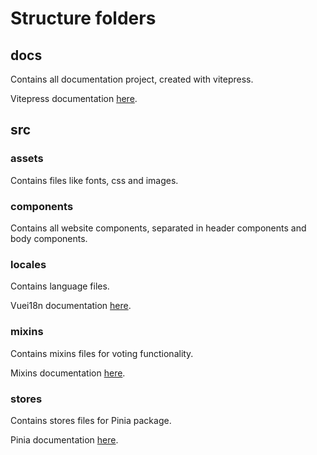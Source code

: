 # Structure folders

## docs

Contains all documentation project, created with vitepress.

Vitepress documentation [here](https://vitepress.vuejs.org/ "Vitepress documentation").

## src

### assets

Contains files like fonts, css and images.

### components

Contains all website components, separated in header components and body components.

### locales

Contains language files.

Vuei18n documentation [here](https://kazupon.github.io/vue-i18n/guide/formatting.html "Vuei18n documentation").

### mixins

Contains mixins files for voting functionality.

Mixins documentation [here](https://vuejs.org/api/options-composition.html#mixins "Mixins documentation").

### stores

Contains stores files for Pinia package.

Pinia documentation [here](https://pinia.vuejs.org/core-concepts/ "Pinia documentation").

